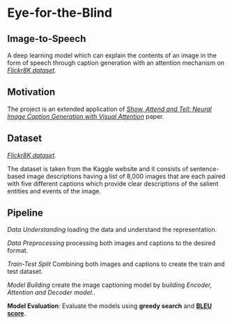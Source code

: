 # Eye-for-the-Blind
## Image-to-Speech
A deep learning model which can explain the contents of an image in the form of speech through caption generation with an attention mechanism on *[Flickr8K dataset](https://www.kaggle.com/adityajn105/flickr8k)*.

## Motivation

The project is an extended application of *[Show, Attend and Tell: Neural Image Caption Generation with Visual Attention](https://arxiv.org/abs/1502.03044)* paper.

## Dataset


*[Flickr8K dataset](https://www.kaggle.com/adityajn105/flickr8k)*. 

The dataset is taken from the Kaggle website and it consists of sentence-based image descriptions having a list of 8,000 images that are each paired with five different captions which provide clear descriptions of the salient entities and events of the image.

## Pipeline

*Data Understanding* loading the data and understand the representation.  

*Data Preprocessing* processing both images and captions to the desired format.  

*Train-Test Split* Combining both images and captions to create the train and test dataset.  

*Model Building* create the image captioning model by building *Encoder, Attention and Decoder model.*. 

**Model Evaluation**: Evaluate the models using **greedy search** and **[BLEU score](https://cloud.google.com/translate/automl/docs/evaluate#:~:text=BLEU%20(BiLingual%20Evaluation%20Understudy)%20is,of%20high%20quality%20reference%20translations.)**.

